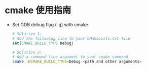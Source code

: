 # cmake 使用指南

- Set GDB debug flag (-g) with cmake

  ```cmake
  # Solution 1:
  # Add the following line to your CMakeLists.txt file
  set(CMAKE_BUILD_TYPE Debug)
  ```

  ```sh
  # Solution 2:
  # Add a command line argument to your cmake command
  cmake -DCMAKE_BUILD_TYPE=Debug <path and other arguments>
  ```